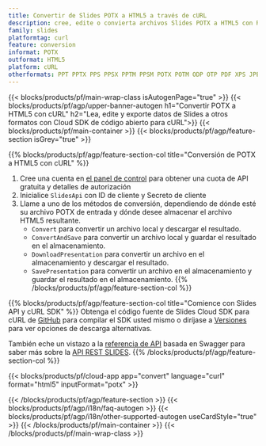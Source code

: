 ```yaml
---
title: Convertir de Slides POTX a HTML5 a través de cURL
description: cree, edite o convierta archivos Slides POTX a HTML5 con REST API y cURL SDK de código abierto
family: slides
platformtag: curl
feature: conversion
informat: POTX
outformat: HTML5
platform: cURL
otherformats: PPT PPTX PPS PPSX PPTM PPSM POTX POTM ODP OTP PDF XPS JPEG PNG BMP TIFF SVG HTML SWF GIF XAML MD MPEG4
---
```


{{< blocks/products/pf/main-wrap-class isAutogenPage="true" >}}
{{< blocks/products/pf/agp/upper-banner-autogen h1="Convertir POTX a HTML5 con cURL" h2="Lea, edite y exporte datos de Slides a otros formatos con Cloud SDK de código abierto para cURL">}}
{{< blocks/products/pf/main-container >}}
{{< blocks/products/pf/agp/feature-section isGrey="true" >}}

{{% blocks/products/pf/agp/feature-section-col title="Conversión de POTX a HTML5 con cURL" %}}
1. Cree una cuenta en <a href="https://dashboard.aspose.cloud/">el panel de control</a> para obtener una cuota de API gratuita y detalles de autorización
1. Inicialice ```SlidesApi``` con ID de cliente y Secreto de cliente
1. Llame a uno de los métodos de conversión, dependiendo de dónde esté su archivo POTX de entrada y dónde desee almacenar el archivo HTML5 resultante.
    - ```Convert``` para convertir un archivo local y descargar el resultado.
    - ```ConvertAndSave``` para convertir un archivo local y guardar el resultado en el almacenamiento.
    - ```DownloadPresentation``` para convertir un archivo en el almacenamiento y descargar el resultado.
    - ```SavePresentation``` para convertir un archivo en el almacenamiento y guardar el resultado en el almacenamiento.
{{% /blocks/products/pf/agp/feature-section-col %}}

{{% blocks/products/pf/agp/feature-section-col title="Comience con Slides API y cURL SDK" %}}
Obtenga el código fuente de Slides Cloud SDK para cURL de [GitHub](https://github.com/aspose-slides-cloud/aspose-slides-cloud-curl) para compilar el SDK usted mismo o diríjase a [Versiones](https://releases.aspose.cloud/) para ver opciones de descarga alternativas.

También eche un vistazo a la [referencia de API](https://apireference.aspose.cloud/slides/) basada en Swagger para saber más sobre la [API REST SLIDES](https://products.aspose.cloud/slides/curl/).
{{% /blocks/products/pf/agp/feature-section-col %}}

{{< blocks/products/pf/cloud-app app="convert" language="curl" format="html5" inputFormat="potx" >}}

{{< /blocks/products/pf/agp/feature-section >}}
{{< blocks/products/pf/agp/i18n/faq-autogen >}}
{{< blocks/products/pf/agp/i18n/other-supported-autogen useCardStyle="true" >}}
{{< /blocks/products/pf/main-container >}}
{{< /blocks/products/pf/main-wrap-class >}}